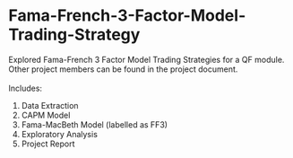 # Fama-French-3-Factor-Model-Trading-Strategy

Explored Fama-French 3 Factor Model Trading Strategies for a QF module. Other project members can be found in the project document. 
<br/><br/>
Includes:
1) Data Extraction
2) CAPM Model
3) Fama-MacBeth Model (labelled as FF3)
4) Exploratory Analysis
5) Project Report
